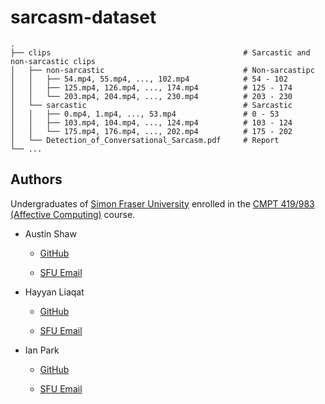 # sarcasm-dataset

    .
    ├── clips                                           # Sarcastic and non-sarcastic clips
    │   ├── non-sarcastic                               # Non-sarcastipc
    │   │   ├── 54.mp4, 55.mp4, ..., 102.mp4            # 54 - 102
    │   │   ├── 125.mp4, 126.mp4, ..., 174.mp4          # 125 - 174
    │   │   └── 203.mp4, 204.mp4, ..., 230.mp4          # 203 - 230
    │   └── sarcastic                                   # Sarcastic
    │   │   ├── 0.mp4, 1.mp4, ..., 53.mp4               # 0 - 53
    │   │   ├── 103.mp4, 104.mp4, ..., 124.mp4          # 103 - 124
    │   │   └── 175.mp4, 176.mp4, ..., 202.mp4          # 175 - 202
    │   └── Detection_of_Conversational_Sarcasm.pdf     # Report
    └── ...

## Authors

Undergraduates of [Simon Fraser University](https://www.sfu.ca/) enrolled in the [CMPT 419/983 (Affective Computing)](http://www.sfu.ca/outlines.html?2020/summer/cmpt/419/d100) course.

- Austin Shaw

    - [GitHub](https://github.com/Leo3738)

    - [SFU Email](mailto:austins@sfu.ca)

- Hayyan Liaqat

    - [GitHub](https://github.com/hliaqat)

    - [SFU Email](mailto:hliaqat@sfu.ca)

- Ian Park

    - [GitHub](https://github.com/ianikpark)

    - [SFU Email](mailto:ian_park@sfu.ca)
